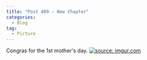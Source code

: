```yaml
---
title: "Post 409 - New Chapter"
categories:
  - Blog
tag:
  - Picture
---
```


Congras for the 1st mother's day.
<a href="https://imgur.com/EH75SMR"><img src="https://i.imgur.com/EH75SMR.jpg" title="source: imgur.com" /></a>

